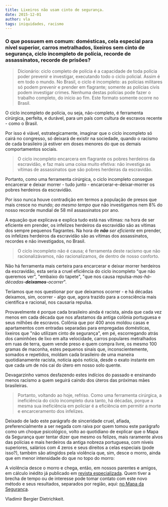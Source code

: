 ```yaml
---
title: Lixeiros não usam cinto de segurança.
date: 2015-12-01
author: vla
tags: iniquidades, racismo
---
```


### O que possuem em comum: domésticas, cela especial para nível superior, carros metralhados, lixeiros sem cinto de segurança, ciclo incompleto de polícia, recorde de assassinatos, recorde de prisões?

> Dicionário: ciclo completo de polícia é a capacidade de toda polícia poder prevenir e investigar, executando todo o ciclo policial. Assim é em todo o mundo. No Brasil, o ciclo é incompleto: as polícias militares só podem prevenir e prender em flagrante; somente as polícias civis podem investigar crimes. Nenhuma destas polícias pode fazer o trabalho completo, do início ao fim. Este formato somente ocorre no Brasil.

O ciclo incompleto de polícia, ou seja, não-completo, é ferramenta cirúrgica, perfeita, e durável, para um país com cultura de escravos recente - como o Brasil.

Por isso é viável, estrategicamente, imaginar que o ciclo incompleto só cairá no congresso, só deixará de existir na sociedade, quando o racismo de cada brasileiro já estiver em doses menores do que os demais comportamentos sociais.

> O ciclo incompleto encarcera em flagrante os pobres herdeiros da escravidão, e faz mais uma coisa muito efetiva: não investiga as vítimas de assassinatos que são pobres herdeiras da escravidão.

Portanto, como uma ferramenta cirúrgica, o ciclo incompleto consegue encarcerar e deixar morrer - tudo junto - encarcerar-e-deixar-morrer os pobres herdeiros da escravidão.

Por isso nunca houve contradição em termos a população de presos que mais cresce no mundo; *ao mesmo tempo que* não investigamos nem 8% do nosso recorde mundial de 58 mil assassinatos por ano.

A equação que explicava e explica tudo está nas vítimas: na hora de ser eficiente em prender, os infelizes herdeiros da escravidão são as vítimas dos sempre pequenos flagrantes. Na hora de ***não** ser eficiente* em prender, os infelizes herdeiros da escravidão são as vítimas dos assassinatos, recordes e não investigados, no Brasil.

> O ciclo incompleto não é causa; é ferramenta deste racismo que não racionalizávamos, não racionalizamos, de dentro de nosso conforto.

Não há ferramenta mais certeira para encarcerar e deixar morrer herdeiros da escravidão, esta seria a cruel eficiência do ciclo incompleto "que não queremos ver", "embaixo do tapete", "que nos causa repulsa-*mas-há-décadas-**deixamos**-ocorrer*".

Teríamos que nos questionar por que deixamos ocorrer - e há décadas deixamos, sim, ocorrer - algo que, agora trazido para a consciência mais científica e racional, nos causaria repulsa.

Provavelmente é porque cada brasileiro ainda é racista, ainda que cada vez menos em cada década que nos afastamos da antiga colônia portuguesa e seus milhões de escravos. Colônia que por 400 anos moldou casas e apartamentos com entradas separadas para empregadas domésticas, lixeiros que "não utilizam cinto de segurança", em pé, escorregando atrás dos caminhões de lixo em alta velocidade, carros populares metralhados em ruas de terra, quem vende preso e quem compra livre, os mesmo 100 gramas de maconha, estes pequenos sinais que, inconscientemente, somados e repetidos, moldam cada brasileiro de uma maneira quotidianamente racista, notícia após notícia, desde o exato instante em que cada um de nós cai do útero em nosso solo quente.

Devagarzinho vamos desfazendo estes indícios do passado e ensinando menos racismo a quem seguirá caindo dos úteros das próximas mães brasileiras.

> Portanto, voltando ao hoje, refriso. Como uma ferramenta cirúrgica, a ineficiência do ciclo incompleto dura tanto, há décadas, porque a mesma sua ineficiência em policiar é a eficiência em permitir a morte e encarceramento dos infelizes.

Deixado de lado este parágrafo de sinceridade cruel, afiada, preferencialmente a ser negada com raiva por quem tomou este parágrafo como um choque psicológico, volto ao quotidiano de explicar que o Mapa da Segurança quer tentar dizer que mesmo os felizes, mais raramente alvos das polícias e mais herdeiros da antiga nobreza portuguesa, com níveis superiores, salários com 4 zeros e seus direitos a celas especiais (pode isso?), também são atingidos pela violência que, sim, desce o morro, ainda que em menor intensidade do que no topo do morro:

A violência desce o morro e chega, então, em nossos parentes e amigos, em cálculo inédito já publicado em <a href="http://www.revistacalculo.com.br/um-boeing-737-caindo-todo-dia/" target="_blank">revista especializada</a>. Quem tiver a brecha de tempo ou de interesse pode tomar contato com este novo método e seus resultados, separados por região, aqui: <a href="http://mapadaseguranca.com/" target="_blank">no Mapa da Segurança</a>.

Vladimir Bergier Dietrichkeit.

